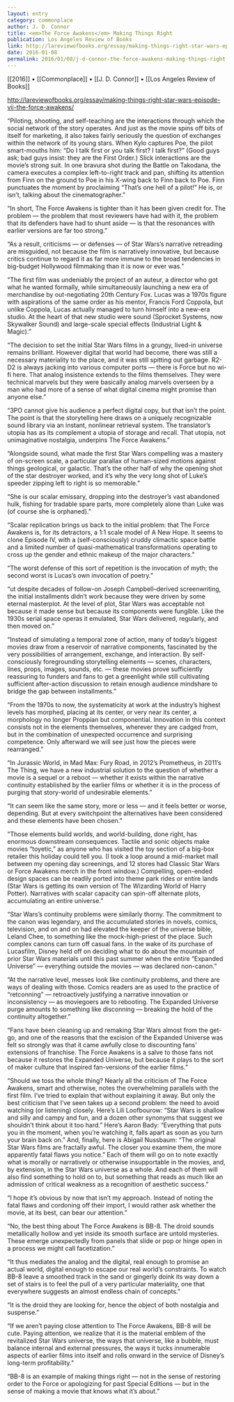 ```yaml
---
layout: entry
category: commonplace
author: J. D. Connor
title: <em>The Force Awakens</em> Making Things Right
publication: Los Angeles Review of Books
link: http://lareviewofbooks.org/essay/making-things-right-star-wars-episode-vii-the-force-awakens/
date: 2016-01-08
permalink: 2016/01/08/j-d-connor-the-force-awakens-making-things-right
---
```


[[2016]] • [[Commonplace]] • [[J. D. Connor]] • [[Los Angeles Review of Books]]

http://lareviewofbooks.org/essay/making-things-right-star-wars-episode-vii-the-force-awakens/

“Piloting, shooting, and self-teaching are the interactions through which the social network of the story operates. And just as the movie spins off bits of itself for marketing, it also takes fairly seriously the question of exchanges within the network of its young stars. When Kylo captures Poe, the pilot smart-mouths him: “Do I talk first or you talk first? I talk first?” (Good guys ask; bad guys insist: they are the First Order.) Slick interactions are the movie’s strong suit. In one bravura shot during the Battle on Takodana, the camera executes a complex left-to-right track and pan, shifting its attention from Finn on the ground to Poe in his X-wing back to Finn back to Poe. Finn punctuates the moment by proclaiming “That’s one hell of a pilot!” He is, or isn’t, talking about the cinematographer.”

“In short, The Force Awakens is tighter than it has been given credit for. The problem — the problem that most reviewers have had with it, the problem that its defenders have had to shunt aside — is that the resonances with earlier versions are far too strong.”

“As a result, criticisms — or defenses — of Star Wars’s narrative retreading are misguided, not because the film is narratively innovative, but because critics continue to regard it as far more immune to the broad tendencies in big-budget Hollywood filmmaking than it is now or ever was.”

“The first film was undeniably the project of an auteur, a director who got what he wanted formally, while simultaneously launching a new era of merchandise by out-negotiating 20th Century Fox. Lucas was a 1970s figure with aspirations of the same order as his mentor, Francis Ford Coppola, but unlike Coppola, Lucas actually managed to turn himself into a new-era studio. At the heart of that new studio were sound (Sprocket Systems, now Skywalker Sound) and large-scale special effects (Industrial Light & Magic).”

“The decision to set the initial Star Wars films in a grungy, lived-in universe remains brilliant. However digital that world had become, there was still a necessary materiality to the place, and it was still spitting out garbage. R2-D2 is always jacking into various computer ports — there is Force but no wi-fi here. That analog insistence extends to the films themselves. They were technical marvels but they were basically analog marvels overseen by a man who had more of a sense of what digital cinema might promise than anyone else.”

“3PO cannot give his audience a perfect digital copy, but that isn’t the point. The point is that the storytelling here draws on a uniquely recognizable sound library via an instant, nonlinear retrieval system. The translator’s utopia has as its complement a utopia of storage and recall. That utopia, not unimaginative nostalgia, underpins The Force Awakens.”

“Alongside sound, what made the first Star Wars compelling was a mastery of on-screen scale, a particular parallax of human-sized motions against things geological, or galactic. That’s the other half of why the opening shot of the star destroyer worked, and it’s why the very long shot of Luke’s speeder zipping left to right is so memorable.”

“She is our scalar emissary, dropping into the destroyer’s vast abandoned hulk, fishing for tradable spare parts, more completely alone than Luke was (of course she is orphaned).”

“Scalar replication brings us back to the initial problem: that The Force Awakens is, for its detractors, a 1:1 scale model of A New Hope. It seems to clone Episode IV, with a (self-consciously) cruddy climactic space battle and a limited number of quasi-mathematical transformations operating to cross up the gender and ethnic makeup of the major characters.”

“The worst defense of this sort of repetition is the invocation of myth; the second worst is Lucas’s own invocation of poetry.”

“ut despite decades of follow-on Joseph Campbell–derived screenwriting, the initial installments didn’t work because they were driven by some eternal masterplot. At the level of plot, Star Wars was acceptable not because it made sense but because its components were fungible. Like the 1930s serial space operas it emulated, Star Wars delivered, regularly, and then moved on.”

“Instead of simulating a temporal zone of action, many of today’s biggest movies draw from a reservoir of narrative components, fascinated by the very possibilities of arrangement, exchange, and interaction. By self-consciously foregrounding storytelling elements — scenes, characters, lines, props, images, sounds, etc. — these movies prove sufficiently reassuring to funders and fans to get a greenlight while still cultivating sufficient after-action discussion to retain enough audience mindshare to bridge the gap between installments.”

“From the 1970s to now, the systematicity at work at the industry’s highest levels has morphed, placing at its center, or very near its center, a morphology no longer Proppian but componential. Innovation in this context consists not in the elements themselves, wherever they are cadged from, but in the combination of unexpected occurrence and surprising competence. Only afterward we will see just how the pieces were rearranged.”

“In Jurassic World, in Mad Max: Fury Road, in 2012’s Prometheus, in 2011’s The Thing, we have a new industrial solution to the question of whether a movie is a sequel or a reboot — whether it exists within the narrative continuity established by the earlier films or whether it is in the process of purging that story-world of undesirable elements.”

“It can seem like the same story, more or less — and it feels better or worse, depending. But at every switchpoint the alternatives have been considered and these elements have been chosen.”

“Those elements build worlds, and world-building, done right, has enormous downstream consequences. Tactile and sonic objects make movies “toyetic,” as anyone who has visited the toy section of a big-box retailer this holiday could tell you. (I took a loop around a mid-market mall between my opening day screenings, and 12 stores had Classic Star Wars or Force Awakens merch in the front window.) Compelling, open-ended design spaces can be readily ported into theme park rides or entire lands (Star Wars is getting its own version of The Wizarding World of Harry Potter). Narratives with scalar capacity can spin-off alternate plots, accumulating an entire universe.”

“Star Wars’s continuity problems were similarly thorny. The commitment to the canon was legendary, and the accumulated stories in novels, comics, television, and on and on had elevated the keeper of the universe bible, Leland Chee, to something like the mock-high-priest of the place. Such complex canons can turn off casual fans. In the wake of its purchase of Lucasfilm, Disney held off on deciding what to do about the mountain of prior Star Wars materials until this past summer when the entire “Expanded Universe” — everything outside the movies — was declared non-canon.”

“At the narrative level, messes look like continuity problems, and there are ways of dealing with those. Comics readers are as used to the practice of “retconning” — retroactively justifying a narrative innovation or inconsistency — as moviegoers are to rebooting. The Expanded Universe purge amounts to something like disconning — breaking the hold of the continuity altogether.”

“Fans have been cleaning up and remaking Star Wars almost from the get-go, and one of the reasons that the excision of the Expanded Universe was felt so strongly was that it came awfully close to discounting fans’ extensions of franchise. The Force Awakens is a salve to those fans not because it restores the Expanded Universe, but because it plays to the sort of maker culture that inspired fan-versions of the earlier films.”

“Should we toss the whole thing? Nearly all the criticism of The Force Awakens, smart and otherwise, notes the overwhelming parallels with the first film. I’ve tried to explain that without explaining it away. But only the best criticism that I’ve seen takes up a second problem: the need to avoid watching (or listening) closely. Here’s Lili Loofbourow: “Star Wars is shallow and silly and campy and fun, and a dozen other synonyms that suggest we shouldn’t think about it too hard.” Here’s Aaron Bady: “Everything that puts you in the moment, when you’re watching it, falls apart as soon as you turn your brain back on.” And, finally, here is Abigail Nussbaum: “The original Star Wars films are fractally awful. The closer you examine them, the more apparently fatal flaws you notice.” Each of them will go on to note exactly what is morally or narratively or otherwise insupportable in the movies, and, by extension, in the Star Wars universe as a whole. And each of them will also find something to hold on to, but something that reads as much like an admission of critical weakness as a recognition of aesthetic success.”

“I hope it’s obvious by now that isn’t my approach. Instead of noting the fatal flaws and cordoning off their import, I would rather ask whether the movie, at its best, can bear our attention.”

“No, the best thing about The Force Awakens is BB-8. The droid sounds metallically hollow and yet inside its smooth surface are untold mysteries. These emerge unexpectedly from panels that slide or pop or hinge open in a process we might call facetization.”

“It thus mediates the analog and the digital, real enough to promise an actual world, digital enough to escape our real world’s constraints. To watch BB-8 leave a smoothed track in the sand or gingerly doink its way down a set of stairs is to feel the pull of a very particular materiality, one that everywhere suggests an almost endless chain of concepts.”

“It is the droid they are looking for, hence the object of both nostalgia and suspense.”

“If we aren’t paying close attention to The Force Awakens, BB-8 will be cute. Paying attention, we realize that it is the material emblem of the revitalized Star Wars universe, the ways that universe, like a bubble, must balance internal and external pressures, the ways it tucks innumerable aspects of earlier films into itself and rolls onward in the service of Disney’s long-term profitability.”

“BB-8 is an example of making things right — not in the sense of restoring order to the Force or apologizing for past Special Editions — but in the sense of making a movie that knows what it’s about.”
